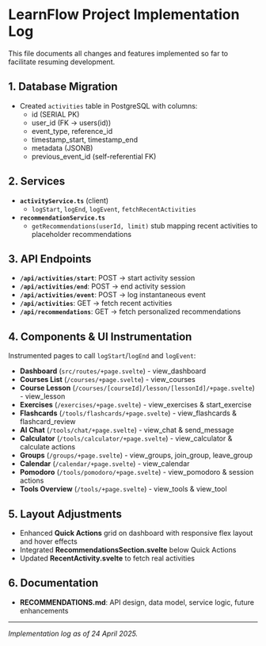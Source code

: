 # LearnFlow Project Implementation Log

This file documents all changes and features implemented so far to facilitate resuming development.

## 1. Database Migration
- Created `activities` table in PostgreSQL with columns:
  - id (SERIAL PK)
  - user_id (FK → users(id))
  - event_type, reference_id
  - timestamp_start, timestamp_end
  - metadata (JSONB)
  - previous_event_id (self-referential FK)

## 2. Services
- **`activityService.ts`** (client)
  - `logStart`, `logEnd`, `logEvent`, `fetchRecentActivities`
- **`recommendationService.ts`**
  - `getRecommendations(userId, limit)` stub mapping recent activities to placeholder recommendations

## 3. API Endpoints
- **`/api/activities/start`**: POST → start activity session
- **`/api/activities/end`**: POST → end activity session
- **`/api/activities/event`**: POST → log instantaneous event
- **`/api/activities`**: GET → fetch recent activities
- **`/api/recommendations`**: GET → fetch personalized recommendations

## 4. Components & UI Instrumentation
Instrumented pages to call `logStart`/`logEnd` and `logEvent`:
- **Dashboard** (`src/routes/+page.svelte`) - view_dashboard
- **Courses List** (`/courses/+page.svelte`) - view_courses
- **Course Lesson** (`/courses/[courseId]/lesson/[lessonId]/+page.svelte`) - view_lesson
- **Exercises** (`/exercises/+page.svelte`) - view_exercises & start_exercise
- **Flashcards** (`/tools/flashcards/+page.svelte`) - view_flashcards & flashcard_review
- **AI Chat** (`/tools/chat/+page.svelte`) - view_chat & send_message
- **Calculator** (`/tools/calculator/+page.svelte`) - view_calculator & calculate actions
- **Groups** (`/groups/+page.svelte`) - view_groups, join_group, leave_group
- **Calendar** (`/calendar/+page.svelte`) - view_calendar
- **Pomodoro** (`/tools/pomodoro/+page.svelte`) - view_pomodoro & session actions
- **Tools Overview** (`/tools/+page.svelte`) - view_tools & view_tool

## 5. Layout Adjustments
- Enhanced **Quick Actions** grid on dashboard with responsive flex layout and hover effects
- Integrated **RecommendationsSection.svelte** below Quick Actions
- Updated **RecentActivity.svelte** to fetch real activities

## 6. Documentation
- **RECOMMENDATIONS.md**: API design, data model, service logic, future enhancements

---
*Implementation log as of 24 April 2025.*